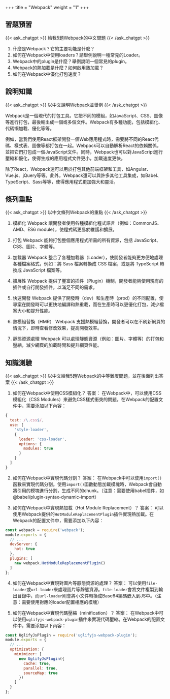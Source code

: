 +++
title = "Webpack"
weight = "1"
+++
## 習題預習
{{< ask_chatgpt >}}
給我5題Webpack的中文問題
{{< /ask_chatgpt >}}



1. 什麼是Webpack？它的主要功能是什麼？
2. 如何在Webpack中使用loaders？請舉例說明一種常見的Loader。
3. Webpack中的plugin是什麼？舉例說明一個常見的plugin。
4. Webpack的熱加載是什麼？如何啟用熱加載？
5. 如何在Webpack中優化打包速度？   

## 說明知識
{{< ask_chatgpt >}}
以中文說明Webpack並舉例
{{< /ask_chatgpt >}}



Webpack是一個現代的打包工具。它把不同的模組，如JavaScript、CSS、圖像等進行打包，最後輸出成一個或多個文件。Webpack有多種功能，包括模組化、代碼懶加載、優化等等。

例如，當我們使用React框架開發一個Web應用程式時，需要將不同的React代碼、樣式表、圖像等都打包在一起。Webpack可以自動解析React的依賴關係，並把它們打包成一個JavaScript文件。同時，Webpack也可以對JavaScript進行壓縮和優化，使得生成的應用程式文件更小，加載速度更快。

除了React，Webpack還可以用於打包其他前端框架和工具，如Angular、Vue.js、jQuery等等。此外，Webpack還可以與許多其他工具集成，如Babel、TypeScript、Sass等等，使得應用程式更加強大和靈活。   

## 條列重點
{{< ask_chatgpt >}}
以中文條列Webpack的重點
{{< /ask_chatgpt >}}



1. 模組化
Webpack 讓開發者使用各種模組化程式語言（例如：CommonJS、AMD、ES6 module），使程式碼更易於維護和擴展。

2. 打包
Webpack 能夠打包整個應用程式所需的所有資源，包括 JavaScript、CSS、圖片、字體等。

3. 加載器
Webpack 整合了各種加載器（Loader），使開發者能夠更方便地處理各種檔案格式，例如：將 Sass 檔案轉換成 CSS 檔案，或是將 TypeScript 轉換成 JavaScript 檔案等。

4. 擴展性
Webpack 提供了豐富的插件（Plugin）機制，開發者能夠使用現有的插件或自行開發插件，以滿足不同的需求。

5. 快速開發
Webpack 提供了開發時（dev）和生產時（prod）的不同配置，使專案在開發時可以更快地編譯和熱重載，而在生產時可以更優化打包，減少檔案大小和提升性能。

6. 熱模組替換（HMR）
Webpack 支援熱模組替換，開發者可以在不刷新網頁的情況下，即時查看修改效果，提高開發效率。

7. 靜態資源處理
Webpack 可以處理靜態資源（例如：圖片、字體等）的打包和壓縮，減少網頁的加載時間和提升網頁性能。   

## 知識測驗
{{< ask_chatgpt >}}
以中文給我5題Webpack的中等難度問題，並在後面列出答案
{{< /ask_chatgpt >}}



1. 如何在Webpack中使用CSS模組化？
答案： 在Webpack中，可以使用CSS模組化（CSS Modules）來避免CSS樣式衝突的問題。在Webpack的配置文件中，需要添加以下內容：
```javascript
{
  test: /\.css$/,
  use: [
    'style-loader',
    {
      loader: 'css-loader',
      options: {
        modules: true
      }
    }
  ]
}
```

2. 如何在Webpack中實現代碼分割？
答案： 在Webpack中可以使用`import()`函數來實現代碼分割。使用`import()`函數動態加載模塊時，Webpack會自動將引用的模塊進行分割，生成不同的chunk。（注意：需要使用babel插件，如@babel/plugin-syntax-dynamic-import）

3. 如何在Webpack中實現熱加載（Hot Module Replacement）？
答案： 可以使用Webpack提供的`HotModuleReplacementPlugin`插件實現熱加載。在Webpack的配置文件中，需要添加以下內容：
```javascript
const webpack = require('webpack');
module.exports = {
  // ...
  devServer: {
    hot: true
  },
  plugins: [
    new webpack.HotModuleReplacementPlugin()
  ]
};
```

4. 如何在Webpack中實現對圖片等靜態資源的處理？
答案： 可以使用`file-loader`或`url-loader`來處理圖片等靜態資源。`file-loader`會將文件複製到輸出目錄中，而`url-loader`則會將小文件轉換成Base64編碼嵌入到JS中。（注意：需要使用對應的loader配置相應的模塊）

5. 如何在Webpack中實現代碼壓縮（minification）？
答案： 在Webpack中可以使用`uglifyjs-webpack-plugin`插件來實現代碼壓縮。在Webpack的配置文件中，需要添加以下內容：
```javascript
const UglifyJsPlugin = require('uglifyjs-webpack-plugin');
module.exports = {
  // ...
  optimization: {
    minimizer: [
      new UglifyJsPlugin({
        cache: true,
        parallel: true,
        sourceMap: true
      })
    ]
  }
};
```   

